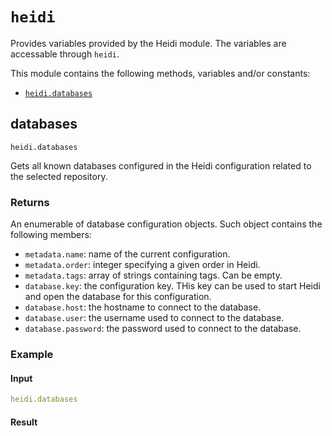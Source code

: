 # `heidi`

Provides variables provided by the Heidi module. The variables are accessable through `heidi`.

This module contains the following methods, variables and/or constants:

- [`heidi.databases`](#heidi-databases)

## databases

`heidi.databases`

Gets all known databases configured in the Heidi configuration related to the selected repository.

### Returns

An enumerable of database configuration objects. Such object contains the following members:

- `metadata.name`: name of the current configuration.
- `metadata.order`: integer specifying a given order in Heidi.
- `metadata.tags`: array of strings containing tags. Can be empty.
- `database.key`: the configuration key. THis key can be used to start Heidi and open the database for this configuration.
- `database.host`: the hostname to connect to the database.
- `database.user`: the username used to connect to the database.
- `database.password`: the password used to connect to the database.

### Example

#### Input

```yaml
heidi.databases
```

#### Result

```yaml

```
